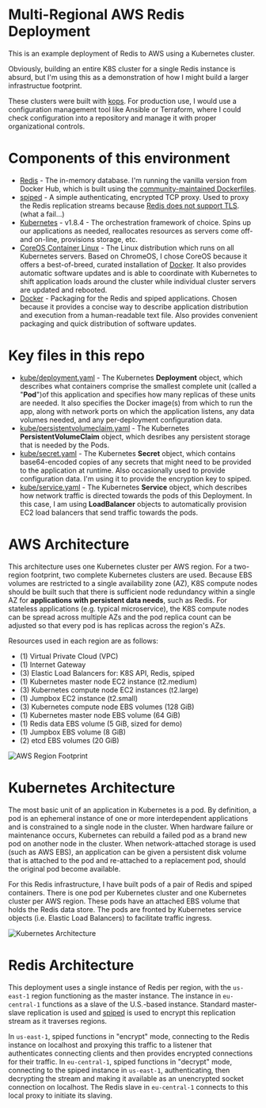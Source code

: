 # Multi-Regional AWS Redis Deployment
This is an example deployment of Redis to AWS using a Kubernetes cluster.

Obviously, building an entire K8S cluster for a single Redis instance is absurd, but I'm using this as a demonstration of how I might build a larger infrastructue footprint. 

These clusters were built with [kops](https://github.com/kubernetes/kops).  For production use, I would use a configuration management tool like Ansible or Terraform, where I could check configuration into a repository and manage it with proper organizational controls.

# Components of this environment
* [Redis](https://github.com/antirez/redis/) - The in-memory database.  I'm running the vanilla version from Docker Hub, which is built using the [community-maintained Dockerfiles](https://github.com/docker-library/redis).
* [spiped](https://github.com/Tarsnap/spiped) - A simple authenticating, encrypted TCP proxy.  Used to proxy the Redis replication streams because [Redis does not support TLS](https://github.com/antirez/redis/issues/2178). (what a fail...)
* [Kubernetes](https://kubernetes.io/) - v1.8.4 - The orchestration framework of choice.  Spins up our applications as needed, reallocates resources as servers come off- and on-line, provisions storage, etc.  
* [CoreOS Container Linux](https://coreos.com/os/docs/latest/) - The Linux distribution which runs on all Kubernetes servers.   Based on ChromeOS, I chose CoreOS because it offers a best-of-breed, curated installation of [Docker](https://www.docker.com/).  It also provides automatic software updates and is able to coordinate with Kubernetes to shift application loads around the cluster while individual cluster servers are updated and rebooted.
* [Docker](https://www.docker.com/) - Packaging for the Redis and spiped applications.  Chosen because it provides a concise way to describe application distribution and execution from a human-readable text file.  Also provides convenient packaging and quick distribution of software updates.

# Key files in this repo
* [kube/deployment.yaml](https://github.com/chrissnell/redis-demo-deployment/blob/master/kube/deployment.yaml) - The Kubernetes **Deployment** object, which describes what containers comprise the smallest complete unit (called a "**Pod**")of this application and specifies how many replicas of these units are needed.  It also specifies the Docker image(s) from which to run the app, along with network ports on which the application listens, any data volumes needed, and any per-deployment configuration data.
* [kube/persistentvolumeclaim.yaml](https://github.com/chrissnell/redis-demo-deployment/blob/master/kube/persistentvolumeclaim.yaml) - The Kubernetes **PersistentVolumeClaim** object, which desribes any persistent storage that is needed by the Pods.
* [kube/secret.yaml](https://github.com/chrissnell/redis-demo-deployment/blob/master/kube/secret.yaml) - The Kubernetes **Secret** object, which contains base64-encoded copies of any secrets that might need to be provided to the application at runtime.  Also occasionally used to provide configuration data.  I'm using it to provide the encryption key to spiped.
* [kube/service.yaml](https://github.com/chrissnell/redis-demo-deployment/blob/master/kube/service.yaml) - The Kubernetes **Service** object, which describes how network traffic is directed towards the pods of this Deployment.  In this case, I am using **LoadBalancer** objects to automatically provision EC2 load balancers that send traffic towards the pods.

# AWS Architecture
This architecture uses one Kubernetes cluster per AWS region.  For a two-region footprint, two complete Kubernetes clusters are used.  Because EBS volumes are restricted to a single availability zone (AZ), K8S compute nodes should be built such that there is sufficient node redundancy within a single AZ for **applications with persistent data needs**, such as Redis.  For stateless applications (e.g. typical microservice), the K8S compute nodes can be spread across multiple AZs and the pod replica count can be adjusted so that every pod is has replicas across the region's AZs.

Resources used in each region are as follows:

* (1) Virtual Private Cloud (VPC)
* (1) Internet Gateway
* (3) Elastic Load Balancers for: K8S API, Redis, spiped
* (1) Kubernetes master node EC2 instance (t2.medium)
* (3) Kubernetes compute node EC2 instances (t2.large)
* (1) Jumpbox EC2 instance (t2.small)
* (3) Kubernetes compute node EBS volumes (128 GiB)
* (1) Kubernetes master node EBS volume (64 GiB)
* (1) Redis data EBS volume (5 GiB, sized for demo)
* (1) Jumpbox EBS volume (8 GiB)
* (2) etcd EBS volumes (20 GiB)

![AWS Region Footprint](https://chrissnell.com/webflow/aws-vpc.png "AWS Region Footprint")

# Kubernetes Architecture
The most basic unit of an application in Kubernetes is a pod.  By definition, a pod is an ephemeral instance of one or more interdependent applications and is constrained to a single node in the cluster.  When hardware failure or maintenance occurs, Kubernetes can rebuild a failed pod as a brand new pod on another node in the cluster.  When network-attached storage is used (such as AWS EBS), an application can be given a persistent disk volume that is attached to the pod and re-attached to a replacement pod, should the original pod become available.  

For this Redis infrastructure, I have built pods of a pair of Redis and spiped containers.  There is one pod per Kubernetes cluster and one Kubernetes cluster per AWS region.  These pods have an attached EBS volume that holds the Redis data store.  The pods are fronted by Kubernetes service objects (i.e. Elastic Load Balancers) to facilitate traffic ingress.

![Kubernetes Architecture](https://chrissnell.com/webflow/k8s-arch.png?2 "Kubernetes Architecture")

# Redis Architecture
This deployment uses a single instance of Redis per region, with the `us-east-1` region functioning as the master instance.  The instance in `eu-central-1` functions as a slave of the U.S.-based instance.  Standard master-slave replication is used and [spiped](https://github.com/Tarsnap/spiped) is used to encrypt this replication stream as it traverses regions.  

In `us-east-1`, spiped functions in "encrypt" mode, connecting to the Redis instance on localhost and proxying this traffic to a listener that authenticates connecting clients and then provides encrypted connections for their traffic.  In `eu-central-1`, spiped functions in "decrypt" mode, connecting to the spiped instance in `us-east-1`, authenticating, then decrypting the stream and making it available as an unencrypted socket connection on localhost.  The Redis slave in `eu-central-1` connects to this local proxy to initiate its slaving.
